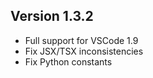 ## Version 1.3.2

* Full support for VSCode 1.9
* Fix JSX/TSX inconsistencies
* Fix Python constants
